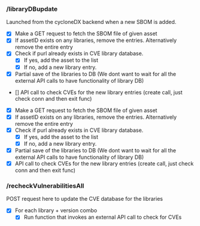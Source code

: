 

### /libraryDBupdate
Launched from the cycloneDX backend when a new SBOM is added.
- [x] Make a GET request to fetch the SBOM file of given asset
- [x] If assetID exists on any libraries, remove the entries. Alternatively remove the entire entry
- [x] Check if purl already exists in CVE library database.
    - [x] If yes, add the asset to the list
    - [x] If no, add a new library entry.
- [x] Partial save of the libraries to DB (We dont want to wait for all the external API calls to have functionality of library DB)
- [] API call to check CVEs for the new library entries (create call, just check conn and then exit func)
- [x] Make a GET request to fetch the SBOM file of given asset
- [x] If assetID exists on any libraries, remove the entries. Alternatively remove the entire entry
- [x] Check if purl already exists in CVE library database.
    - [x] If yes, add the asset to the list
    - [x] If no, add a new library entry.
- [x] Partial save of the libraries to DB (We dont want to wait for all the external API calls to have functionality of library DB)
- [x] API call to check CVEs for the new library entries (create call, just check conn and then exit func)

### /recheckVulnerabilitiesAll

POST request here to update the CVE database for the libraries

- [x] For each library + version combo
    - [x] Run function that invokes an external API call to check for CVEs
